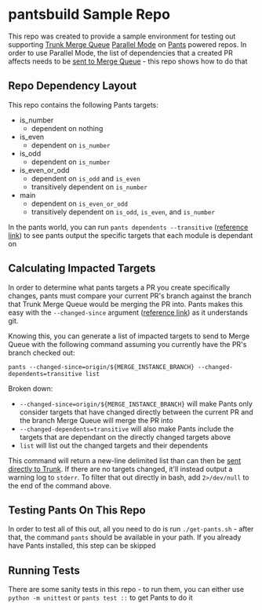 # pantsbuild Sample Repo

This repo was created to provide a sample environment for testing out supporting
[Trunk Merge Queue](https://docs.trunk.io/merge-queue)
[Parallel Mode](https://docs.trunk.io/merge-queue/parallel-queues) on
[Pants](https://www.pantsbuild.org/) powered repos. In order to use Parallel Mode, the list of
dependencies that a created PR affects needs to be
[sent to Merge Queue](https://docs.trunk.io/merge-queue/parallel-queues/api) - this repo shows how
to do that

## Repo Dependency Layout

This repo contains the following Pants targets:

- is_number
  - dependent on nothing
- is_even
  - dependent on `is_number`
- is_odd
  - dependent on `is_number`
- is_even_or_odd
  - dependent on `is_odd` and `is_even`
  - transitively dependent on `is_number`
- main
  - dependent on `is_even_or_odd`
  - transitively dependent on `is_odd`, `is_even`, and `is_number`

In the pants world, you can run `pants dependents --transitive`
([reference link](https://www.pantsbuild.org/2.21/docs/using-pants/project-introspection#dependents---find-which-targets-depend-on-a-target))
to see pants output the specific targets that each module is dependant on

## Calculating Impacted Targets

In order to determine what pants targets a PR you create specifically changes, pants must compare
your current PR's branch against the branch that Trunk Merge Queue would be merging the PR into.
Pants makes this easy with the `--changed-since` argument
([reference link](https://www.pantsbuild.org/2.21/docs/using-pants/advanced-target-selection#running-over-changed-files-with---changed-since))
as it understands git.

Knowing this, you can generate a list of impacted targets to send to Merge Queue with the following
command assuming you currently have the PR's branch checked out:

`pants --changed-since=origin/${MERGE_INSTANCE_BRANCH} --changed-dependents=transitive list`

Broken down:

- `--changed-since=origin/${MERGE_INSTANCE_BRANCH}` will make Pants only consider targets that have
  changed directly between the current PR and the branch Merge Queue will merge the PR into
- `--changed-dependents=transitive` will also make Pants include the targets that are dependant on
  the directly changed targets above
- `list` will list out the changed targets and their dependents

This command will return a new-line delimited list than can then be
[sent directly to Trunk](https://docs.trunk.io/merge-queue/parallel-queues/api). If there are no
targets changed, it'll instead output a warning log to `stderr`. To filter that out directly in
bash, add `2>/dev/null` to the end of the command above.

## Testing Pants On This Repo

In order to test all of this out, all you need to do is run `./get-pants.sh` - after that, the
command `pants` should be available in your path. If you already have Pants installed, this step can
be skipped

## Running Tests

There are some sanity tests in this repo - to run them, you can either use `python -m unittest` or
`pants test ::` to get Pants to do it
